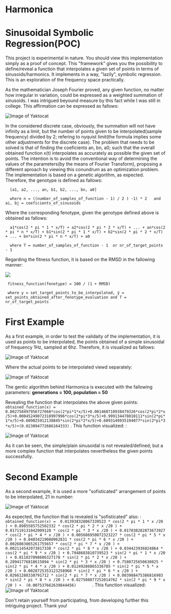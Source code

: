 # Harmonica
# Sinusoidal Symbolic Regression(POC)

This project is experimental in nature. You should view this implementation simply as a proof of concept. This "framework" gives you the possibility to define/reveal a function that interpolates a given set of points in terms of sinusoids/harmonics. It implements in a way, "lazily", symbolic regression. This is an exploration of the frequency space practically.

As the mathematician Joseph Fourier proved, any given function, no matter how irregular in variation, could be expressed as a weighted summation of sinusoids. I was intrigued beyound measure by this fact while I was still in college. This affirmation can be expressed as fallows:

![Image of Yaktocat](https://www.dspguide.com/graphics/E_13_4.gif)

In the considered discrete case, obviously, the summation will not have infinity as a limit, but the number of points given to be interpolated(sample frequency) divided by 2; refering to nyquist limit(the formula implies some other adjustments for the discrete case). 
The problem that needs to be solved is that of finding the coeficients an, bn, a0; such that the overall obtained function x(t) interpolates as accurately as possible the given set of points. The intention is to avoid the conventional way of determining the values of the parameters(by the means of Fourier Transform), proposing a different aproach by viewing this conundrum as an optimization problem. The implementation is based on a genetic algorithm, as expected. Therefore, the genotype is defined as fallows:
     
      [a1, a2, ..., an, b1, b2, ..., bn, a0] 
      
      where n = ((number_of_samples_of_function - 1) / 2 ) -1) * 2   and ai, bj = coeficients_of_sinusoids 
      
Where the corresponding fenotype, given the genotype defined above is obtained as fallows:

      a1*cos(2 * pi * 1 * x/T) + a2*cos(2 * pi * 2 * x/T) + ... + an*cos(2 * pi * n * x/T) + b1*sin(2 * pi * 1 * x/T) + b2*sin(2 * pi * 2 * x/T) + ... + bn*sin(2 * pi * n * x/T) + a0
     
      where T = number_of_samples_of_function - 1  or nr_of_target_points - 1

Regarding the fitness function, it is based on the RMSD in the fallowing manner:

![](https://wikimedia.org/api/rest_v1/media/math/render/svg/eeb88fa0f90448e9d1a67cd7a70164f674aeb300)

     fitness_function(fenotype) = 100 / (1 + RMSD)
     
     where y = set_target_points_to_be_interpolated, ŷ = set_points_obtained_after_fenotype_evaluation and T = nr_of_target_points

 
# First Example

As a first example, in order to test the validaity of the implementation, it is used as points to be interpolated, the points obtained of a simple sinusoidal of frequency 1Hz, sampled at 6hz. Therefore, it is visualized as fallows:

![Image of Yaktocat](https://i.imgur.com/Me7AHQ0.png)

Where the actual points to be interpolated viewd separately:

![Image of Yaktocat](https://i.imgur.com/Gr0JqA5.png)

The gentic algorithm behind Harmonica is executed with the fallowing parameters:
**generations = 100, 
population = 50**

Revealing the function that interpolates the above given points:
``obtained_function(x) = 0.002758497956727668*cos(2*pi*1*x/5)+0.001460710938479326*cos(2*pi*2*x/5)+0.00045249072318997996*cos(2*pi*3*x/5)+0.999134478010111*sin(2*pi*1*x/5)+0.609025912138845*sin(2*pi*2*x/5)+0.6093149935194077*sin(2*pi*3*x/5)+(0.023094772686164333)``                               .
 This function visualized:                                                    :
 
 ![Image of Yaktocat](https://i.imgur.com/sbXc2Cy.png)
 
 As it can be seen, the simple/plain sinusoidal is not revealed/defined; but a more complex function that interpolates nevertheless the given points successfully.
 
 # Second Example

As a second example, it is used a more "sofisticated" arrangement of points to be interpolated, 21 in number:

![Image of Yaktocat](https://i.imgur.com/PoUZMtL.png)

As expected, the function that is revealed is "sofisticated" also:                                          :
``obtained_function(x) = 
0.013938328067339523 * cos(2 * pi * 1 * x /20 ) + 0.8985585752502332 * cos(2 * pi * 2 * x /20 ) + 0.017119131042009128 * cos(2 * pi * 3 * x /20 ) + 0.017038282873673927 * cos(2 * pi * 4 * x /20 ) + 0.005686950072323227 * cos(2 * pi * 5 * x /20 ) + 0.04034219080962831 * cos(2 * pi * 6 * x /20 ) + 0.0026083865261755657 * cos(2 * pi * 7 * x /20 ) + 0.002114542073817338 * cos(2 * pi * 8 * x /20 ) + 0.034423936824864 * cos(2 * pi * 9 * x /20 ) + 0.7948683810739523 * sin(2 * pi * 1 * x /20 ) + 0.011037098606327178 * sin(2 * pi * 2 * x /20 ) + 0.28941776818615894 * sin(2 * pi * 3 * x /20 ) + 0.7580725650630825 * sin(2 * pi * 4 * x /20 ) + 0.01249286865336785 * sin(2 * pi * 5 * x /20 ) + 0.0028725353123258968 * sin(2 * pi * 6 * x /20 ) + 0.02661288338791712 * sin(2 * pi * 7 * x /20 ) + 0.003988475386816903 * sin(2 * pi * 8 * x /20 ) + 0.027508077252014762 * sin(2 * pi * 9 * x /20 ) +  (0.007537662639844456)      
``.
 This function visualized:
 ![Image of Yaktocat](https://i.imgur.com/FiRaG2R.png)

   
Don't retain yourself from participating, from developing further this intriguing project. Thank you!
